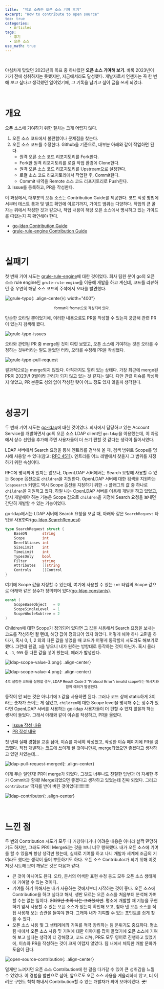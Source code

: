 ```yaml
---
title:  "작고 소중한 오픈 소스 기여 후기"
excerpt: "How to contribute to open source"
toc: true
categories:
  - Articles
tags:
  - 후기
  - 오픈 소스
use_math: true
---
```


<br>

야심차게 맞았던 2023년의 목표 중 하나였던 **오픈 소스 기여해 보기**. 비록 2023년이 가기 전에 성취하지는 못했지만, 지금에서라도 달성했다. 개발자로서 언젠가는 꼭 한 번 해 보고 싶다고 생각했던 일이었기에, 그 기록을 남기고 싶어 글을 쓰게 되었다.

<br>

# 개요

오픈 소스에 기여하기 위한 절차는 크게 어렵지 않다.

1. 오픈 소스 코드에서 불편함이나 문제점을 찾는다.
2. 오픈 소스 코드를 수정한다. Github을 기준으로, 대부분 아래와 같이 작업하면 된다.
   - 원격 오픈 소스 코드 리포지토리를 Fork한다.
   - Fork한 원격 리포지토리를 로컬 작업 환경에 Clone한다.
   - 원격 오픈 소스 코드 리포지토리를 Upstream으로 설정한다.
   - 로컬 소스 코드 리포지토리에서 작업한 후, Commit한다.
   - Commit 내역을 Remote 소스 코드 리포지토리로 Push한다.
3. Issue를 등록하고, PR을 작성한다.

이 과정에서, 대부분의 오픈 소스는 Contribution Guide를 제공한다. 코드 작성 방법에서부터 테스트 통과 및 빌드 확인에 이르기까지, 가이드 범위는 다양하다. 작업의 큰 골자는 위에서 작성한 것과 같으나, 작업 내용이 해당 오픈 소스에서 명시하고 있는 가이드를 따랐는지 꼭 확인해야 한다.

- [go-ldap Contribution Guide](https://github.com/go-ldap/ldap?tab=readme-ov-file#contributing)
- [grule-rule-engine Contribution Guide](https://github.com/hyperjumptech/grule-rule-engine/blob/master/CONTRIBUTING.md)

<br>

# 실패기

첫 번째 기여 시도는 [grule-rule-engine](https://github.com/hyperjumptech/grule-rule-engine)에 대한 것이었다. 회사 팀원 분이 go의 오픈 소스 rule engine인 `grule-rule-engine`을 이용해 개발을 하고 계신데, 코드를 리뷰하던 중 우연히 해당 소스 코드의 주석에서 오타를 발견했다.

![grule-typo]({{site.url}}/assets/images/grule-typo.png){: .align-center}{: width="400"}

<center><sup>format이 fromat으로 작성되어 있다.</sup></center>

단순한 오타일 뿐이었기에, 이러한 내용으로도 PR을 작성할 수 있는지 궁금해 관련 PR이 있는지 검색해 봤다.

![grule-typo-issues]({{site.url}}/assets/images/grule-typo-issues.png)

오타와 관련된 PR 중 merge된 것이 여럿 보였고, 오픈 소스에 기여하는 것은 오타를 수정하는 것부터라는 말도 들었던 터라, 오타를 수정해 PR을 작성했다. 

![grule-typo-pull-request]({{site.url}}/assets/grule-typo-pull-request.png)

결과적으로는 merge되지 않았다. 아직까지도 열려 있는 상태다. 가장 최근에 merge된 PR이 2023년 9월이라 관리가 되지 않고 있는 것 같지는 않다. 다만 관련 이슈를 작성하지 않았고, PR 본문도 성의 없이 작성한 탓이 어느 정도 있지 않을까 생각한다.



<br>

# 성공기

두 번째 기여 시도는 [go-ldap](https://github.com/go-ldap/ldap)에 대한 것이었다. 회사에서 담당하고 있는 Account Service를 개발하면서 go의 오픈 소스 LDAP client인 `go-ldap`을 이용했는데, 이 과정에서 상수 선언을 추가해 주면 사용자들이 더 쓰기 편할 것 같다는 생각이 들어서였다.

 LDAP 서버에서 Search 요청을 통해 엔트리를 검색해 올 때, 검색 범위로 Scope를 명시해 사용할 수 있다(참고: [RFC 4511](https://github.com/go-ldap/ldap)). 엔트리를 어느 레벨에서 찾을지 그 범위를 지정하기 위한 속성이다. 

 RFC에 명시되어 있지는 않으나, OpenLDAP 서버에서는 Search 요청에 사용할 수 있는 Scope 옵션으로 `children`을 지원한다. OpenLDAP 서버에 대한 검색을 지원하는 `ldapsearch` 커맨드 역시 Scope 옵션을 지정하기 위한 `-s` 플래그의 값 중 하나로 `children`을 지원하고 있다. 하필 나는 OpenLDAP 서버를 이용해 개발을 하고 있었고, 당시 개발해야 하는 기능은 Scope 값으로 `children`을 지정해 Search 요청을 보내면 간단히 개발할 수 있는 기능이었다.

 go-ldap에서는 LDAP 서버에 Search 요청을 보낼 때, 아래와 같은 `SearchRequest` 타입을 사용한다([go-ldap SearchRequest](https://pkg.go.dev/github.com/go-ldap/ldap/v3#SearchRequest))

```go
type SearchRequest struct {
	BaseDN       string
	Scope        int
	DerefAliases int
	SizeLimit    int
	TimeLimit    int
	TypesOnly    bool
	Filter       string
	Attributes   []string
	Controls     []Control
}
```

여기에 Scope 값을 지정할 수 있는데, 여기에 사용할 수 있는 `int` 타입의 Scope 값으로 아래와 같은 상수가 정의되어 있다([go-ldap constants](https://pkg.go.dev/github.com/go-ldap/ldap/v3#pkg-constants)).

```go
const (
	ScopeBaseObject   = 0
	ScopeSingleLevel  = 1
	ScopeWholeSubtree = 2
)
```

Children에 대한 Scope가 정의되어 있다면 그 값을 사용해서 Search 요청을 보내는 코드를 작성하면 될 텐데, 해당 값이 정의되어 있지 않았다. 어떻게 해야 하나 고민을 하다가, 혹시 0, 1, 2 외의 다른 값을 넣었을 때 코드가 어떻게 동작할지 시도라도 해보기로 했다. 그런데 웬걸, `3`을 넣으니 내가 원하는 방향대로 동작하는 것이 아닌가. 혹시 몰라 `4`, `-1`, `999` 등 다른 값을 넣어 봤는데, 에러가 발생한다.

![ldap-scope-value-3.png]({{site.url}}/assets/images/ldap-scope-value-3.png){: .align-center}

![ldap-scope-value-4.png]({{site.url}}/assets/images/ldap-scope-value-4.png){: .align-center}

<center><sup>4로 설정한 코드를 실행할 경우, LDAP Result Code 2 "Protocol Error": invalid scope라는 메시지와 함께 에러가 발생한다.</sup></center>

동작이 안 되는 것은 아니기에 `3` 값을 사용하면 된다. 그러나 코드 상에 static하게 3이라는 숫자가 쓰이는 게 싫었고, `children`에 대한 Scope level을 명시해 주는 상수가 있다면 OpenLDAP 서버를 사용하는 go-ldap 사용자들이 더 편할 수 있지 않을까 하는 생각이 들었다. 그래서 아래와 같이 이슈를 작성하고, PR을 올렸다.

- [Issue 작성 내용](https://github.com/go-ldap/ldap/issues/481)
- [PR 작성 내용](https://github.com/go-ldap/ldap/pull/480)

첫 번째 실패 경험을 교훈 삼아, 이슈를 자세히 작성했고, 작성한 이슈 페이지에 PR을 링크했다. 직접 개발하는 코드에 쓰이게 될 것이니만큼, merge되었으면 좋겠다고 생각하고 있던 차였는데...

![ldap-pull-request-merged]({{site.url}}/assets/images/ldap-pull-request-merged.png){: .align-center}

이게 무슨 일인지! PR이 merge가 되었다. 그것도 너무나도 친절한 답변과 더 자세한 추가 Commit과 함께! Merge되었으면 좋겠다고 생각하고 있었는데 진짜 되었다. 그리고 `contributor` 딱지를 받아 버린 것이었다!!!!!!!!!!

![ldap-contributor]({{site.url}}/assets/images/ldap-contributor.png){: .align-center}





<br>



# 느낀 점



 두 번의 Contribution 시도가 모두 다 거창하다거나 어려운 내용은 아니라 살짝 민망하기도 하지만, 그래도 PR이 Merge되는 것을 보니 너무 행복했다. 내가 오픈 소스에 기여를 할 수 있을까 항상 생각만 했는데, 실제로 기여를 하고 나니 개발자 세계에 조금의 기여라도 했다는 생각이 들어 뿌듯하기도 하다. 오픈 소스 Contributor가 되기 위해 이것 저것 시도해 보며 깨달은 것은 다음과 같다.

- 큰 것이 아니어도 된다. 오타, 문서의 어색한 표현 수정 등도 모두 오픈 소스 생태계에 기여할 수 있는 것이다.
- 기여를 하기 위해서는 내가 사용하는 것에서부터 시작하는 것이 좋다. 오픈 소스에 Contribution을 하고 싶다고 해서, 생판 모르는 오픈 소스를 처음부터 분석해 가며 할 수는 없는 일이다. ~~2023년 초의 나는 그러했지만~~. 평소에 개발할 때 기능을 구현하기 앞서 사용할 수 있는 오픈 소스가 있는지 확인해 보고, 찾아 낸 오픈 소스를 직접 사용해 보는 습관을 들여야 한다. 그래야 내가 기여할 수 있는 포인트를 쉽게 찾을 수 있다.
- 오픈 소스 사용 및 그 생태계에의 기여를 적극 장려하는 팀 분위기도 중요하다. 평소 팀 내에서 오픈 소스 사용 및 기여에 대한 이야기를 많이 들었기에 오픈 소스에 기여해 보고 싶다는 생각이 더 강해졌고, 코드 리뷰, PR도 모두 영어로 진행하고 있었기에, 이슈와 PR을 작성하는 것이 크게 어렵지 않았다. 팀 내에서 체득한 개발 문화가 도움이 된다.



![open-source-contribution]({{site.url}}/assets/images/open-source-contribution.png){: .align-center}



멀게만 느껴지던 오픈 소스 Contribution에 한 걸음 다가갈 수 있어 큰 성취감을 느낄 수 있었다. 이 경험을 발판으로 삼아, 앞으로도 오픈 소스 사용을 게을리하지 않고, 더 어려운 구현도 척척 해내서 Contribution할 수 있는 개발자가 되어 보아야겠다. ~~끗!~~

